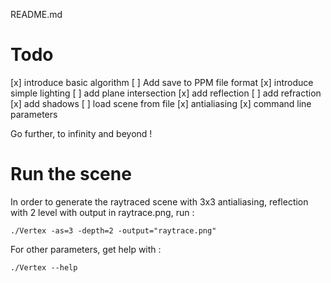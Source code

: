 README.md

# Todo

 [x] introduce basic algorithm
 [ ] Add save to PPM file format
 [x] introduce simple lighting
 [ ] add plane intersection
 [x] add reflection
 [ ] add refraction
 [x] add shadows
 [ ] load scene from file
 [x] antialiasing
 [x] command line parameters


Go further, to infinity and beyond !

# Run the scene

In order to generate the raytraced scene with 3x3 antialiasing, reflection with 2 level with output in raytrace.png, run :

    ./Vertex -as=3 -depth=2 -output="raytrace.png"

For other parameters, get help with :

    ./Vertex --help 

